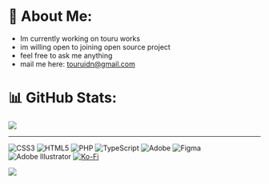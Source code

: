 # 💫 About Me:
 - Im currently working on touru works
 - im willing open to joining open source project
 - feel free to ask me anything
 - mail me here: touruidn@gmail.com


# 📊 GitHub Stats:
<!--
![](https://github-readme-stats.vercel.app/api?username=t9klub&theme=onedark&hide_border=false&include_all_commits=true&count_private=true)<br/>
![](https://github-readme-streak-stats.herokuapp.com/?user=t9klub&theme=onedark&hide_border=false)<br/>-->
![](https://github-readme-stats.vercel.app/api/top-langs/?username=t9klub&theme=onedark&hide_border=false&include_all_commits=true&count_private=true&layout=compact)

---
![CSS3](https://img.shields.io/badge/css3-%231572B6.svg?style=for-the-badge&logo=css3&logoColor=white) ![HTML5](https://img.shields.io/badge/html5-%23E34F26.svg?style=for-the-badge&logo=html5&logoColor=white) ![PHP](https://img.shields.io/badge/php-%23777BB4.svg?style=for-the-badge&logo=php&logoColor=white) ![TypeScript](https://img.shields.io/badge/typescript-%23007ACC.svg?style=for-the-badge&logo=typescript&logoColor=white) ![Adobe](https://img.shields.io/badge/adobe-%23FF0000.svg?style=for-the-badge&logo=adobe&logoColor=white) ![Figma](https://img.shields.io/badge/figma-%23F24E1E.svg?style=for-the-badge&logo=figma&logoColor=white) ![Adobe Illustrator](https://img.shields.io/badge/adobe%20illustrator-%23FF9A00.svg?style=for-the-badge&logo=adobe%20illustrator&logoColor=white) [![Ko-Fi](https://img.shields.io/badge/Ko--fi-F16061?style=for-the-badge&logo=ko-fi&logoColor=white)](https://ko-fi.com/touru9klub) 

[![](https://visitcount.itsvg.in/api?id=t9klub&icon=0&color=7)](https://visitcount.itsvg.in)
